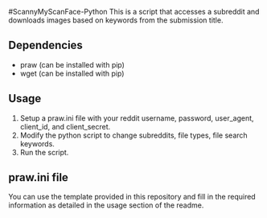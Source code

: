 #ScannyMyScanFace-Python
This is a script that accesses a subreddit and downloads images based on keywords from the submission title.

## Dependencies
- praw (can be installed with pip)
- wget (can be installed with pip)

## Usage
1) Setup a praw.ini file with your reddit username, password, user_agent, client_id, and client_secret.
2) Modify the python script to change subreddits, file types, file search keywords.
3) Run the script.

## praw.ini file
You can use the template provided in this repository and fill in the required information as detailed in the usage section of the readme.
